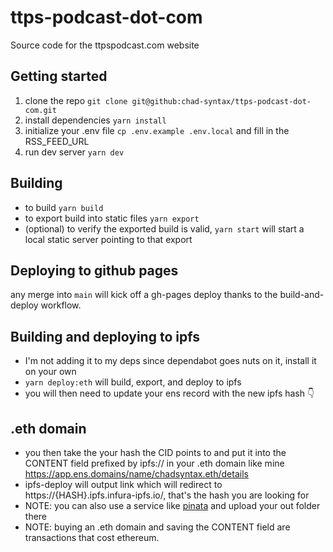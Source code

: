 # ttps-podcast-dot-com

Source code for the ttpspodcast.com website

## Getting started

1. clone the repo `git clone git@github:chad-syntax/ttps-podcast-dot-com.git`
2. install dependencies `yarn install`
3. initialize your .env file `cp .env.example .env.local` and fill in the RSS_FEED_URL
4. run dev server `yarn dev`

## Building

- to build `yarn build`
- to export build into static files `yarn export`
- (optional) to verify the exported build is valid, `yarn start` will start a local static server pointing to that export

## Deploying to github pages

any merge into `main` will kick off a gh-pages deploy thanks to the build-and-deploy workflow.

## Building and deploying to ipfs

- I'm not adding it to my deps since dependabot goes nuts on it, install it on your own
- `yarn deploy:eth` will build, export, and deploy to ipfs
- you will then need to update your ens record with the new ipfs hash 👇

## .eth domain

- you then take the your hash the CID points to and put it into the CONTENT field prefixed by ipfs:// in your .eth domain like mine https://app.ens.domains/name/chadsyntax.eth/details
- ipfs-deploy will output link which will redirect to https://{HASH}.ipfs.infura-ipfs.io/, that's the hash you are looking for
- NOTE: you can also use a service like [pinata](https://www.pinata.cloud/) and upload your out folder there
- NOTE: buying an .eth domain and saving the CONTENT field are transactions that cost ethereum.
